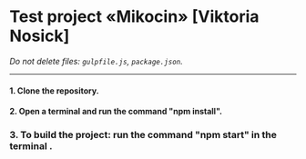 # Test project «Mikocin» [Viktoria Nosick]

_Do not delete files:_
_`gulpfile.js`, `package.json`._

---

#### 1. Clone the repository.

#### 2. Open a terminal and run the command "npm install".

### 3. To build the project: run the command "npm start" in the terminal .
